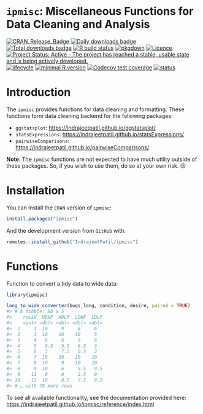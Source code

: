 
<!-- README.md is generated from README.Rmd. Please edit that file -->

# `ipmisc`: Miscellaneous Functions for Data Cleaning and Analysis

[![CRAN\_Release\_Badge](https://www.r-pkg.org/badges/version-ago/ipmisc)](https://CRAN.R-project.org/package=ipmisc)
[![Daily downloads
badge](https://cranlogs.r-pkg.org/badges/last-day/ipmisc?color=blue)](https://CRAN.R-project.org/package=ipmisc)
[![Total downloads
badge](https://cranlogs.r-pkg.org/badges/grand-total/ipmisc?color=blue)](https://CRAN.R-project.org/package=ipmisc)
[![R build
status](https://github.com/IndrajeetPatil/ipmisc/workflows/R-CMD-check/badge.svg)](https://github.com/IndrajeetPatil/ipmisc)
[![pkgdown](https://github.com/IndrajeetPatil/ipmisc/workflows/pkgdown/badge.svg)](https://github.com/IndrajeetPatil/ipmisc/actions)
[![Licence](https://img.shields.io/badge/licence-GPL--3-blue.svg)](https://www.gnu.org/licenses/gpl-3.0.en.html)
[![Project Status: Active - The project has reached a stable, usable
state and is being actively
developed.](https://www.repostatus.org/badges/latest/active.svg)](https://www.repostatus.org/#active)
[![lifecycle](https://img.shields.io/badge/lifecycle-maturing-blue.svg)](https://lifecycle.r-lib.org/articles/stages.html)
[![minimal R
version](https://img.shields.io/badge/R%3E%3D-3.6.0-6666ff.svg)](https://cran.r-project.org/)
[![Codecov test
coverage](https://codecov.io/gh/IndrajeetPatil/ipmisc/branch/master/graph/badge.svg)](https://codecov.io/gh/IndrajeetPatil/ipmisc?branch=master)
[![status](https://tinyverse.netlify.com/badge/ipmisc)](https://CRAN.R-project.org/package=ipmisc)
<!-- [![Coverage Status](https://coveralls.io/repos/github/IndrajeetPatil/ipmisc/badge.svg?branch=master)](https://coveralls.io/github/IndrajeetPatil/ipmisc?branch=master) -->
<!-- [![Travis Build Status](https://travis-ci.org/IndrajeetPatil/ipmisc.svg?branch=master)](https://travis-ci.org/IndrajeetPatil/ipmisc)  -->
<!-- [![AppVeyor Build Status](https://ci.appveyor.com/api/projects/status/github/IndrajeetPatil/ipmisc?branch=master&svg=true)](https://ci.appveyor.com/project/IndrajeetPatil/ipmisc)  -->

# Introduction

The `ipmisc` provides functions for data cleaning and formatting. These
functions form data cleaning backend for the following packages:

-   `ggstatsplot`: <https://indrajeetpatil.github.io/ggstatsplot/>
-   `statsExpressions`:
    <https://indrajeetpatil.github.io/statsExpressions/>
-   `pairwiseComparisons`:
    <https://indrajeetpatil.github.io/pairwiseComparisons/>

**Note**: The `ipmisc` functions are not expected to have much utility
outside of these packages. So, if you wish to use them, do so at your
own risk. 😉

# Installation

You can install the `CRAN` version of `ipmisc`:

``` r
install.packages("ipmisc")
```

And the development version from `GitHub` with:

``` r
remotes::install_github("IndrajeetPatil/ipmisc")
```

# Functions

Function to convert a tidy data to wide data:

``` r
library(ipmisc)

long_to_wide_converter(bugs_long, condition, desire, paired = TRUE)
#> # A tibble: 88 x 5
#>    rowid  HDHF  HDLF  LDHF  LDLF
#>    <int> <dbl> <dbl> <dbl> <dbl>
#>  1     1  10     9     6     6  
#>  2     3  10    10    10     5  
#>  3     4   9     6     9     6  
#>  4     5   8.5   5.5   6.5   3  
#>  5     6   3     7.5   0.5   2  
#>  6     7  10    10    10    10  
#>  7     8  10     9    10    10  
#>  8     9  10     6     9.5   9.5
#>  9    11   0     0     2.5   0  
#> 10    12  10     8.5   7.5   9.5
#> # … with 78 more rows
```

To see all available functionality, see the documentation provided here:
<https://indrajeetpatil.github.io/ipmisc/reference/index.html>
